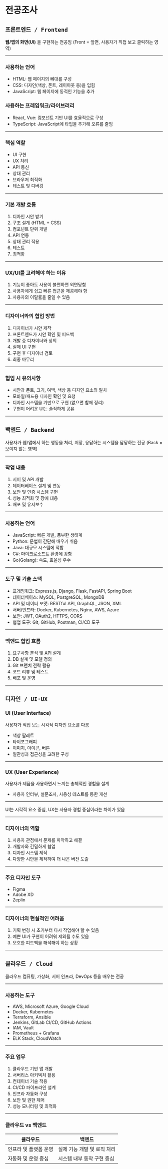 # 전공조사

## `프론트엔드 / Frontend`

**웹/앱의 화면(UI)** 을 구현하는 전공임
(Front = 앞면, 사용자가 직접 보고 클릭하는 영역)

---

### 사용하는 언어
- HTML: 웹 페이지의 뼈대를 구성
- CSS: 디자인(색상, 폰트, 레이아웃 등)을 입힘
- JavaScript: 웹 페이지에 동적인 기능을 추가

### 사용하는 프레임워크/라이브러리
- React, Vue: 컴포넌트 기반 UI를 효율적으로 구성
- TypeScript: JavaScript에 타입을 추가해 오류를 줄임

---

### 핵심 역할
- UI 구현
- UX 처리
- API 통신
- 상태 관리
- 브라우저 최적화
- 테스트 및 디버깅

---

### 기본 개발 흐름
1. 디자인 시안 받기
2. 구조 설계 (HTML + CSS)
3. 컴포넌트 단위 개발
4. API 연동
5. 상태 관리 적용
6. 테스트
7. 최적화

---

### UX/UI를 고려해야 하는 이유
1. 기능이 좋아도 사용이 불편하면 외면당함
2. 사용자에게 쉽고 빠른 접근을 제공해야 함
3. 사용자의 이탈률을 줄일 수 있음

---

### 디자이너와의 협업 방법
1. 디자이너가 시안 제작
2. 프론트엔드가 시안 확인 및 피드백
3. 개발 중 디자이너와 상의
4. 실제 UI 구현
5. 구현 후 디자이너 검토
6. 최종 마무리

---

### 협업 시 유의사항
- 시안과 폰트, 크기, 여백, 색상 등 디자인 요소의 일치
- 모바일/패드용 디자인 확인 및 요청
- 디자인 시스템을 기반으로 구현 (없으면 함께 정리)
- 구현이 어려운 UI는 솔직하게 공유

---

## `백엔드 / Backend`

사용자가 웹/앱에서 하는 행동을 처리, 저장, 응답하는 시스템을 담당하는 전공
(Back = 보이지 않는 영역)

---

### 작업 내용
1. 서버 및 API 개발
2. 데이터베이스 설계 및 연동
3. 보안 및 인증 시스템 구현
4. 성능 최적화 및 장애 대응
5. 배포 및 유지보수

---

### 사용하는 언어
- JavaScript: 빠른 개발, 풍부한 생태계
- Python: 문법이 간단해 배우기 쉬움
- Java: 대규모 시스템에 적합
- C#: 마이크로소프트 환경에 강함
- Go(Golang): 속도, 효율성 우수

---

### 도구 및 기술 스택
- 프레임워크: Express.js, Django, Flask, FastAPI, Spring Boot 
- 데이터베이스: MySQL, PostgreSQL, MongoDB 
- API 및 데이터 포맷: RESTful API, GraphQL, JSON, XML
- 서버/인프라: Docker, Kubernetes, Nginx, AWS, Azure 
- 보안: JWT, OAuth2, HTTPS, CORS
- 협업 도구: Git, GitHub, Postman, CI/CD 도구 

---

### 백엔드 협업 흐름
1. 요구사항 분석 및 API 설계
2. DB 설계 및 모델 정의
3. Git 브랜치 전략 활용
4. 코드 리뷰 및 테스트
5. 배포 및 운영

---

## `디자인 / UI·UX`

### UI (User Interface)

사용자가 직접 보는 시각적 디자인 요소를 다룸  
- 색상 팔레트  
- 타이포그래피  
- 이미지, 아이콘, 버튼  
- 일관성과 접근성을 고려한 구성

---

### UX (User Experience)

사용자가 제품을 사용하면서 느끼는 총체적인 경험을 설계  
- 사용자 인터뷰, 설문조사, 사용성 테스트를 통한 개선

---

UI는 시각적 요소 중심, UX는 사용자 경험 중심이라는 차이가 있음

---

### 디자이너의 역할
1. 사용자 관점에서 문제를 파악하고 해결
2. 개발자와 긴밀하게 협업
3. 디자인 시스템 제작
4. 다양한 시안을 제작하여 더 나은 버전 도출

---

### 주요 디자인 도구
- Figma
- Adobe XD
- Zeplin

---

### 디자이너의 현실적인 어려움
1. 기획 변경 시 초기부터 다시 작업해야 할 수 있음
2. 예쁜 UI가 구현이 어려워 제외될 수도 있음
3. 모호한 피드백을 해석해야 하는 상황

---

## `클라우드 / Cloud`

클라우드 컴퓨팅, 가상화, 서버 인프라, DevOps 등을 배우는 전공

---

### 사용하는 도구
- AWS, Microsoft Azure, Google Cloud
- Docker, Kubernetes
- Terraform, Ansible
- Jenkins, GitLab CI/CD, GitHub Actions
- IAM, Vault
- Prometheus + Grafana
- ELK Stack, CloudWatch

---

### 주요 업무
1. 클라우드 기반 앱 개발
2. 서버리스 아키텍처 활용
3. 컨테이너 기술 적용
4. CI/CD 파이프라인 설계
5. 인프라 자동화 구성
6. 보안 및 권한 제어
7. 성능 모니터링 및 최적화

---

### 클라우드 vs 백엔드

| 클라우드            | 백엔드                      |
|--------------------|-----------------------------|
| 인프라 및 플랫폼 운영 | 실제 기능 개발 및 로직 처리  |
| 자동화 및 운영 중심    | 시스템 내부 동작 구현 중심   |
